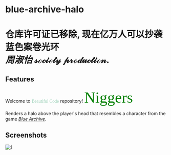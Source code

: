 # blue-archive-halo

仓库许可证已移除, 现在亿万人可以抄袭蓝色案卷光环  
_周淑怡_ $\mathscr{society}$ $\mathscr{production.}$  
====

## Features

Welcome to <span style="font-family: cursive; color: #96ceb4;">Beautiful Code</span> repository!
<font face="Exmouth" color=green size=10>Niggers</font>  

Renders a halo above the player's head that resembles a character from the game [*Blue Archive*](https://bluearchive.nexon.com/home).

## Screenshots

![1](https://i.imgur.com/zVAYcQa.png)


